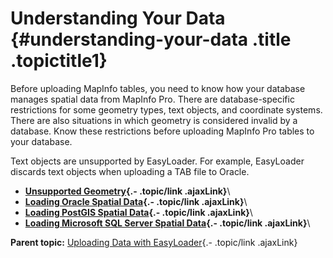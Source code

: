 Understanding Your Data {#understanding-your-data .title .topictitle1}
=======================

<div class="body conbody">

Before uploading MapInfo tables, you need to know how your database
manages spatial data from MapInfo Pro. There are database-specific
restrictions for some geometry types, text objects, and coordinate
systems. There are also situations in which geometry is considered
invalid by a database. Know these restrictions before uploading MapInfo
Pro tables to your database.

Text objects are unsupported by EasyLoader. For example, EasyLoader
discards text objects when uploading a TAB file to Oracle.

</div>

<div class="related-links" functx="http://www.functx.com">

<div class="related-links-title">

</div>

-   **[Unsupported Geometry](guide/../guide/unsupportedgeometry.html){.-
    .topic/link .ajaxLink}**\
-   **[Loading Oracle Spatial
    Data](guide/../guide/loadingoraclespatialdata.html){.- .topic/link
    .ajaxLink}**\
-   **[Loading PostGIS Spatial
    Data](guide/../guide/loadingpostgisspatialdata.html){.- .topic/link
    .ajaxLink}**\
-   **[Loading Microsoft SQL Server Spatial
    Data](guide/../guide/loadingsqlserverspatialdata.html){.-
    .topic/link .ajaxLink}**\

<div class="familylinks">

<div class="parentlink">

**Parent topic:** [Uploading Data with
EasyLoader](guide/../guide/chapterintro.html){.- .topic/link .ajaxLink}

</div>

</div>

</div>
